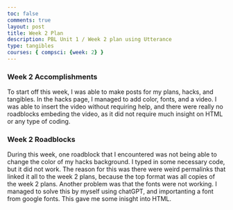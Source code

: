 ```yaml
---
toc: false
comments: true
layout: post
title: Week 2 Plan
description: PBL Unit 1 / Week 2 plan using Utterance
type: tangibles
courses: { compsci: {week: 2} }
---
```


### Week 2 Accomplishments
 To start off this week, I was able to make posts for my plans, hacks, and tangibles. In the hacks page, I managed to add color, fonts, and a video. I was able to insert the video without requiring help, and there were really no roadblocks embeding the video, as it did not require much insight on HTML or any type of coding.

### Week 2 Roadblocks
During this week, one roadblock that I encountered was not being able to change the color of my hacks background. I typed in some necessary code, but it did not work. The reason for this was there were weird permalinks that linked it all to the week 2 plans, because the top format was all copies of the week 2 plans. Another problem was that the fonts were not working. I managed to solve this by myself using chatGPT, and importanting a font from google fonts. This gave me some inisght into HTML.